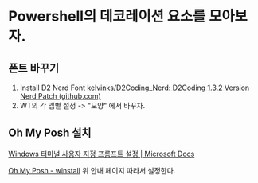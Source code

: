 # Powershell의 데코레이션 요소를 모아보자. 

## 폰트 바꾸기 

1. Install D2 Nerd Font [kelvinks/D2Coding_Nerd: D2Coding 1.3.2 Version Nerd Patch (github.com)](https://github.com/kelvinks/D2Coding_Nerd)
2. WT의 각 앱별 설정 -> "모양" 에서 바꾸자.  

## Oh My Posh 설치 

[Windows 터미널 사용자 지정 프롬프트 설정 | Microsoft Docs](https://docs.microsoft.com/ko-kr/windows/terminal/tutorials/custom-prompt-setup)

[Oh My Posh - winstall](https://winstall.app/apps/JanDeDobbeleer.OhMyPosh)
위 안내 페이지 따라서 설정한다. 


